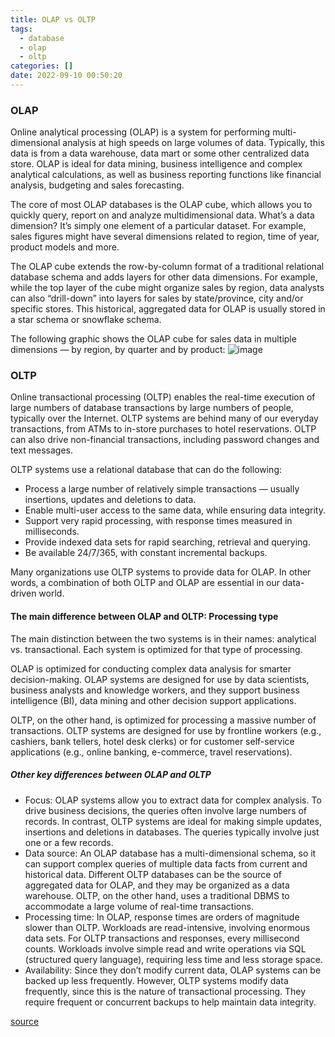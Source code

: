 ```yaml
---
title: OLAP vs OLTP
tags:
  - database
  - olap
  - oltp
categories: []
date: 2022-09-10 00:50:20
---
```


### OLAP 
Online analytical processing (OLAP) is a system for performing multi-dimensional analysis at high speeds on large volumes of data. Typically, this data is from a data warehouse, data mart or some other centralized data store. OLAP is ideal for data mining, business intelligence and complex analytical calculations, as well as business reporting functions like financial analysis, budgeting and sales forecasting.

The core of most OLAP databases is the OLAP cube, which allows you to quickly query, report on and analyze multidimensional data. What’s a data dimension? It’s simply one element of a particular dataset. For example, sales figures might have several dimensions related to region, time of year, product models and more.

The OLAP cube extends the row-by-column format of a traditional relational database schema and adds layers for other data dimensions. For example, while the top layer of the cube might organize sales by region, data analysts can also “drill-down” into layers for sales by state/province, city and/or specific stores. This historical, aggregated data for OLAP is usually stored in a star schema or snowflake schema.

The following graphic shows the OLAP cube for sales data in multiple dimensions — by region, by quarter and by product:
![image](http://blog.ramons.digital/images/1662771058320.png) 

### OLTP
Online transactional processing (OLTP) enables the real-time execution of large numbers of database transactions by large numbers of people, typically over the Internet. OLTP systems are behind many of our everyday transactions, from ATMs to in-store purchases to hotel reservations. OLTP can also drive non-financial transactions, including password changes and text messages.

OLTP systems use a relational database that can do the following:

- Process a large number of relatively simple transactions — usually insertions, updates and deletions to data.
- Enable multi-user access to the same data, while ensuring data integrity.
- Support very rapid processing, with response times measured in milliseconds.
- Provide indexed data sets for rapid searching, retrieval and querying.
- Be available 24/7/365, with constant incremental backups.

Many organizations use OLTP systems to provide data for OLAP. In other words, a combination of both OLTP and OLAP are essential in our data-driven world.

#### The main difference between OLAP and OLTP: Processing type
The main distinction between the two systems is in their names: analytical vs. transactional. Each system is optimized for that type of processing.

OLAP is optimized for conducting complex data analysis for smarter decision-making. OLAP systems are designed for use by data scientists, business analysts and knowledge workers, and they support business intelligence (BI), data mining and other decision support applications.

OLTP, on the other hand, is optimized for processing a massive number of transactions. OLTP systems are designed for use by frontline workers (e.g., cashiers, bank tellers, hotel desk clerks) or for customer self-service applications (e.g., online banking, e-commerce, travel reservations).

##### Other key differences between OLAP and OLTP
- Focus: OLAP systems allow you to extract data for complex analysis. To drive business decisions, the queries often involve large numbers of records. In contrast, OLTP systems are ideal for making simple updates, insertions and deletions in databases. The queries typically involve just one or a few records.
- Data source: An OLAP database has a multi-dimensional schema, so it can support complex queries of multiple data facts from current and historical data. Different OLTP databases can be the source of aggregated data for OLAP, and they may be organized as a data warehouse. OLTP, on the other hand, uses a traditional DBMS to accommodate a large volume of real-time transactions.
- Processing time: In OLAP, response times are orders of magnitude slower than OLTP. Workloads are read-intensive, involving enormous data sets. For OLTP transactions and responses, every millisecond counts. Workloads involve simple read and write operations via SQL (structured query language), requiring less time and less storage space.
- Availability: Since they don’t modify current data, OLAP systems can be backed up less frequently. However, OLTP systems modify data frequently, since this is the nature of transactional processing. They require frequent or concurrent backups to help maintain data integrity.

[source](https://www.ibm.com/cloud/blog/olap-vs-oltp)